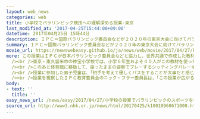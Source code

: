 ```yaml
---
layout: web_news
categories: web
title: 小学校でパラリンピック競技への理解深める授業-東京
last_modified_at: '2017-04-25T15:44:00+09:00'
datetime: 2017年04月25日 15時44分
description: ＩＰＣ＝国際パラリンピック委員会などが２０２０年の東京大会に向けてパラリンピックの価値や競技の多様さを知ってもらおうと作成した教材を使った授業が、東京都内の小学校で初めて公開されました。
summary: ＩＰＣ＝国際パラリンピック委員会などが２０２０年の東京大会に向けてパラリンピックの価値や競技の多様さを知ってもらおうと作成した教材を使った授業が、東京都内の小学校で初めて公開されました。
movie_url: https://newswebeasy.github.io/ja/news/web/movie/2017/04/27/k10010960671000.mp4
more: この授業はＩＰＣが日本パラリンピック委員会などと協力し、世界共通で作成した教材の小学校高学年向けの日本語版が今月全国の小学校に配布されたことを受けて初めて公開されました。<br
  /><br />東京・東久留米市の神宝小学校では、小学６年生およそ４０人がこの教材を使った授業を受け、リオデジャネイロ大会のハイライト映像を見たあと、視覚障害がある選手の柔道では組み合ってから試合を始めることなど、パラリンピック競技の工夫や用具について学びました。<br
  /><br />このあと体育館に移動して、座ったままの姿勢でプレーするシッティングバレーボールを体験し、グループに分かれてボールを落とさずに何回ラリーができるかなどを競いました。<br
  /><br />授業に参加した男子児童は、「相手を考えて優しくパスをすることが大事だと感じた。障害があっても世界の舞台で戦うことはすごいと思うので、東京大会は見に行きたい」と話していました。<br
  /><br />授業を視察したＩＰＣ教育委員会のニック・フラー委員長は、「この授業が広がることで、子どもたちが競技への理解を深めるとともに、スポーツの価値などを学び、東京大会の盛り上がりにつながってほしい」と話していました。
body:
- text: ''
  title: ''
easy_news_url: /news/easy/2017/04/27/小学校の授業でパラリンピックのスポーツを教える/
source_url: http://www3.nhk.or.jp/news/html/20170425/k10010960671000.html?utm_int=nsearch_contents_search-items_003
...
```

